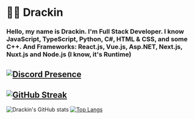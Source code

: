 # 👨‍💻 Drackin

### Hello, my name is Drackin. I'm Full Stack Developer. I know JavaScript, TypeScript, Python, C#, HTML & CSS, and some C++. And Frameworks: React.js, Vue.js, Asp.NET, Next.js, Nuxt.js and Node.js (I know, it's Runtime)

[![Discord Presence](https://lanyard-profile-readme.vercel.app/api/607507574018801664)](https://discord.com/users/607507574018801664)
---
[![GitHub Streak](https://github-readme-streak-stats.herokuapp.com/?user=Drackin&theme=dark)](https://git.io/streak-stats)
---
![Drackin's GitHub stats](https://github-readme-stats.vercel.app/api?username=Drackin&show_icons=true&theme=radical)
[![Top Langs](https://github-readme-stats.vercel.app/api/top-langs/?username=anuraghazra&layout=compact)](https://github.com/anuraghazra/github-readme-stats)
